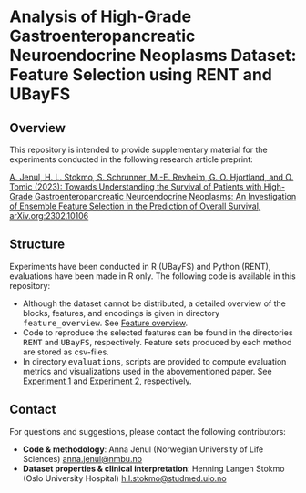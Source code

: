 # Analysis of High-Grade Gastroenteropancreatic Neuroendocrine Neoplasms Dataset: Feature Selection using RENT and UBayFS
## Overview

This repository is intended to provide supplementary material for the experiments conducted in the following research article preprint:

[A. Jenul, H. L. Stokmo, S. Schrunner, M.-E. Revheim, G. O. Hjortland, and O. Tomic (2023): Towards Understanding the Survival of Patients with High-Grade Gastroenteropancreatic Neuroendocrine Neoplasms: An Investigation of Ensemble Feature Selection in the Prediction of Overall Survival, arXiv.org:2302.10106](https://doi.org/10.48550/arXiv.2302.10106)

## Structure

Experiments have been conducted in R (UBayFS) and Python (RENT), evaluations have been made in R only. The following code is available in this repository:

- Although the dataset cannot be distributed, a detailed overview of the blocks, features, and encodings is given in directory <tt>feature_overview</tt>. See [Feature overview](feature_overview/feature_overview.md).
- Code to reproduce the selected features can be found in the directories <tt>RENT</tt> and <tt>UBayFS</tt>, respectively. Feature sets produced by each method are stored as csv-files.
- In directory <tt>evaluations</tt>, scripts are provided to compute evaluation metrics and visualizations used in the abovementioned paper. See [Experiment 1](evaluations/Experiment_1.md) and [Experiment 2](evaluations/Experiment_2.md), respectively.

## Contact

For questions and suggestions, please contact the following contributors:

  - <b>Code \& methodology</b>: Anna Jenul (Norwegian University of Life Sciences) <anna.jenul@nmbu.no>
  - <b>Dataset properties \& clinical interpretation</b>: Henning Langen Stokmo (Oslo University Hospital) <h.l.stokmo@studmed.uio.no>

